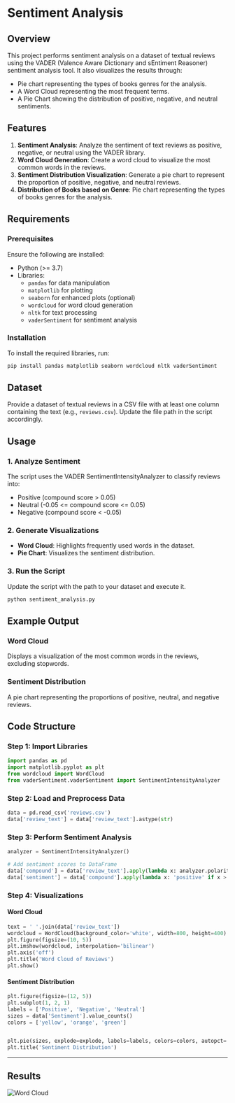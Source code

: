 # Sentiment Analysis 

## Overview
This project performs sentiment analysis on a dataset of textual reviews using the VADER (Valence Aware Dictionary and sEntiment Reasoner) sentiment analysis tool. It also visualizes the results through:
- Pie chart representing the types of books genres for the analysis.
- A Word Cloud representing the most frequent terms.
- A Pie Chart showing the distribution of positive, negative, and neutral sentiments.

## Features
1. **Sentiment Analysis**: Analyze the sentiment of text reviews as positive, negative, or neutral using the VADER library.
2. **Word Cloud Generation**: Create a word cloud to visualize the most common words in the reviews.
3. **Sentiment Distribution Visualization**: Generate a pie chart to represent the proportion of positive, negative, and neutral reviews.
4. **Distribution of Books based on Genre**: Pie chart representing the types of books genres for the analysis.

## Requirements
### Prerequisites
Ensure the following are installed:
- Python (>= 3.7)
- Libraries:
  - `pandas` for data manipulation
  - `matplotlib` for plotting
  - `seaborn` for enhanced plots (optional)
  - `wordcloud` for word cloud generation
  - `nltk` for text processing
  - `vaderSentiment` for sentiment analysis

### Installation
To install the required libraries, run:
```bash
pip install pandas matplotlib seaborn wordcloud nltk vaderSentiment
```

## Dataset
Provide a dataset of textual reviews in a CSV file with at least one column containing the text (e.g., `reviews.csv`). Update the file path in the script accordingly.

## Usage
### 1. Analyze Sentiment
The script uses the VADER SentimentIntensityAnalyzer to classify reviews into:
- Positive (compound score > 0.05)
- Neutral (-0.05 <= compound score <= 0.05)
- Negative (compound score < -0.05)

### 2. Generate Visualizations
- **Word Cloud**: Highlights frequently used words in the dataset.
- **Pie Chart**: Visualizes the sentiment distribution.

### 3. Run the Script
Update the script with the path to your dataset and execute it.
```bash
python sentiment_analysis.py
```

## Example Output
### Word Cloud
Displays a visualization of the most common words in the reviews, excluding stopwords.

### Sentiment Distribution
A pie chart representing the proportions of positive, neutral, and negative reviews.

## Code Structure
### Step 1: Import Libraries
```python
import pandas as pd
import matplotlib.pyplot as plt
from wordcloud import WordCloud
from vaderSentiment.vaderSentiment import SentimentIntensityAnalyzer
```

### Step 2: Load and Preprocess Data
```python
data = pd.read_csv('reviews.csv')
data['review_text'] = data['review_text'].astype(str)
```

### Step 3: Perform Sentiment Analysis
```python
analyzer = SentimentIntensityAnalyzer()

# Add sentiment scores to DataFrame
data['compound'] = data['review_text'].apply(lambda x: analyzer.polarity_scores(x)['compound'])
data['sentiment'] = data['compound'].apply(lambda x: 'positive' if x > 0.05 else ('neutral' if x >= -0.05 else 'negative'))
```

### Step 4: Visualizations
#### Word Cloud
```python
text = ' '.join(data['review_text'])
wordcloud = WordCloud(background_color='white', width=800, height=400).generate(text)
plt.figure(figsize=(10, 5))
plt.imshow(wordcloud, interpolation='bilinear')
plt.axis('off')
plt.title('Word Cloud of Reviews')
plt.show()
```

#### Sentiment Distribution
```python
plt.figure(figsize=(12, 5))
plt.subplot(1, 2, 1)
labels = ['Positive', 'Negative', 'Neutral']
sizes = data['Sentiment'].value_counts()
colors = ['yellow', 'orange', 'green']


plt.pie(sizes, explode=explode, labels=labels, colors=colors, autopct='%1.1f%%', shadow=True)
plt.title('Sentiment Distribution')
```

---
## Results
![Word Cloud](WordClous.png)




